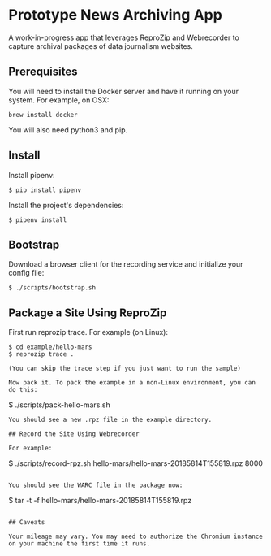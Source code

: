 # Prototype News Archiving App

A work-in-progress app that leverages ReproZip and Webrecorder to capture archival packages of data journalism websites.

## Prerequisites

You will need to install the Docker server and have it running on your system. For example, on OSX:

```
brew install docker
```

You will also need python3 and pip.

## Install

Install pipenv:

```
$ pip install pipenv
```

Install the project's dependencies:

```
$ pipenv install
```

## Bootstrap

Download a browser client for the recording service and initialize your config file:

```
$ ./scripts/bootstrap.sh
```

## Package a Site Using ReproZip

First run reprozip trace. For example (on Linux):

```
$ cd example/hello-mars
$ reprozip trace .

(You can skip the trace step if you just want to run the sample)

Now pack it. To pack the example in a non-Linux environment, you can do this:

```
$ ./scripts/pack-hello-mars.sh
```
You should see a new .rpz file in the example directory.

## Record the Site Using Webrecorder

For example:

```
$ ./scripts/record-rpz.sh hello-mars/hello-mars-20185814T155819.rpz 8000
```

You should see the WARC file in the package now:

```
$ tar -t -f hello-mars/hello-mars-20185814T155819.rpz
```

## Caveats

Your mileage may vary. You may need to authorize the Chromium instance on your machine the first time it runs.
